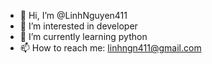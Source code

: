 - 👋 Hi, I’m @LinhNguyen411
- 👀 I’m interested in developer
- 🌱 I’m currently learning python
- 📫 How to reach me: linhngn411@gmail.com

<!---
LinhNguyen411/LinhNguyen411 is a ✨ special ✨ repository because its `README.md` (this file) appears on your GitHub profile.
You can click the Preview link to take a look at your changes.
--->
